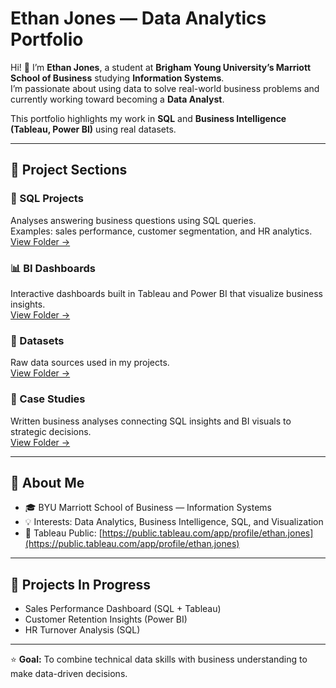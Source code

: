 # Ethan Jones — Data Analytics Portfolio

Hi! 👋 I’m **Ethan Jones**, a student at **Brigham Young University’s Marriott School of Business** studying **Information Systems**.  
I’m passionate about using data to solve real-world business problems and currently working toward becoming a **Data Analyst**.

This portfolio highlights my work in **SQL** and **Business Intelligence (Tableau, Power BI)** using real datasets.

---

## 📂 Project Sections

### 🧠 SQL Projects
Analyses answering business questions using SQL queries.  
Examples: sales performance, customer segmentation, and HR analytics.  
[View Folder →](./SQL-Projects)

### 📊 BI Dashboards
Interactive dashboards built in Tableau and Power BI that visualize business insights.  
[View Folder →](./BI-Dashboards)

### 📁 Datasets
Raw data sources used in my projects.  
[View Folder →](./Datasets)

### 🧾 Case Studies
Written business analyses connecting SQL insights and BI visuals to strategic decisions.  
[View Folder →](./Case-Studies)

---

## 🧭 About Me
- 🎓 BYU Marriott School of Business — Information Systems  
- 💡 Interests: Data Analytics, Business Intelligence, SQL, and Visualization  
- 🔗 Tableau Public: [https://public.tableau.com/app/profile/ethan.jones](https://public.tableau.com/app/profile/ethan.jones)

---

## 🧱 Projects In Progress
- Sales Performance Dashboard (SQL + Tableau)  
- Customer Retention Insights (Power BI)  
- HR Turnover Analysis (SQL)

---

⭐ **Goal:** To combine technical data skills with business understanding to make data-driven decisions.
